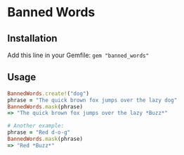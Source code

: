 # Banned Words

## Installation

Add this line in your Gemfile:
  `gem "banned_words"`

## Usage

```ruby
BannedWords.create!("dog")
phrase = "The quick brown fox jumps over the lazy dog"
BannedWords.mask(phrase)
=> "The quick brown fox jumps over the lazy *Buzz*"

# Another example:
phrase = "Red d-o-g"
BannedWords.mask(phrase)
=> "Red *Buzz*"
```
